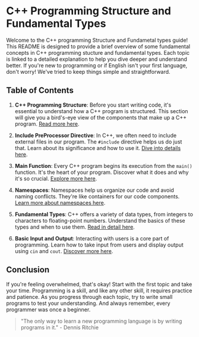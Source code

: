 
# C++ Programming Structure and Fundamental Types

Welcome to the C++ programming Structure and Fundametal types guide! This README is designed to provide a brief overview of some fundamental concepts in C++ programming stucture and fundamental types. Each topic is linked to a detailed explanation to help you dive deeper and understand better. If you're new to programming or if English isn't your first language, don't worry! We've tried to keep things simple and straightforward.

## Table of Contents

1. **C++ Programming Structure**: Before you start writing code, it's essential to understand how a C++ program is structured. This section will give you a bird's-eye view of the components that make up a C++ program. [Read more here](./1.%20CPPProgrammingStructure/OVERVIEW.md).

2. **Include PreProcessor Directive**: In C++, we often need to include external files in our program. The `#include` directive helps us do just that. Learn about its significance and how to use it. [Dive into details here](./2.IncludePreprocessorDirective/INCLUDE_DIRECTIVE.md).

3. **Main Function**: Every C++ program begins its execution from the `main()` function. It's the heart of your program. Discover what it does and why it's so crucial. [Explore more here](./3.MainFunction/MAIN_FUNCTION.md).

4. **Namespaces**: Namespaces help us organize our code and avoid naming conflicts. They're like containers for our code components. [Learn more about namespaces here](./4.Namespaces/NAMESPACES.md).

5. **Fundamental Types**: C++ offers a variety of data types, from integers to characters to floating-point numbers. Understand the basics of these types and when to use them. [Read in detail here](./5.FundamentalTypes/FUNDAMENTAL_TYPES.md).

6. **Basic Input and Output**: Interacting with users is a core part of programming. Learn how to take input from users and display output using `cin` and `cout`. [Discover more here](./6.BasicInputAndOutput/BASICINPUTANDOUTPU.md).

## Conclusion

If you're feeling overwhelmed, that's okay! Start with the first topic and take your time. Programming is a skill, and like any other skill, it requires practice and patience. As you progress through each topic, try to write small programs to test your understanding. And always remember, every programmer was once a beginner.



<!-- quote -->

> "The only way to learn a new programming language is by writing programs in it." - Dennis Ritchie
